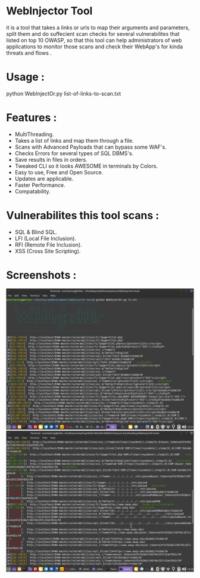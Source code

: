 # WebInjector Tool

it is a tool that takes a links or urls to map their arguments and parameters,
  split them and do suffecient scan checks for several vulnerabilites that listed on top 10 OWASP,
  so that this tool can help administrators of web applications to monitor those scans and check their WebApp's for kinda threats and flows .


# Usage : 

python WebInjectOr.py list-of-links-to-scan.txt

# Features : 
- MultiThreading.
- Takes a list of links and map them through a file.
- Scans with Advanced Payloads that can bypass some WAF's.
- Checks Errors for several types of SQL DBMS's.
- Save results in files in orders.
- Tweaked CLI so it looks AWESOME in terminals by Colors.
- Easy to use, Free and Open Source.
- Updates are applicable.
- Faster Performance.
- Compatability.

# Vulnerabilites this tool scans : 
- SQL & Blind SQL.
- LFI (Local File Inclusion).
- RFI (Remote File Inclusion).
- XSS (Cross Site Scripting).

# Screenshots :
![Alt text](https://raw.githubusercontent.com/m4k4v3l1/WebInjectOr/main/Screenshot_2021-02-08_18-33-54.png "Screenshot I")
![Alt text](https://raw.githubusercontent.com/m4k4v3l1/WebInjectOr/main/Screenshot_2021-02-08_18-30-16.png "Screenshot II")
